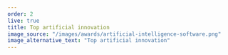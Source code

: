 ```yaml
---
order: 2
live: true
title: Top artificial innovation
image_source: "/images/awards/artificial-intelligence-software.png"
image_alternative_text: "Top artificial innovation"
---
```

